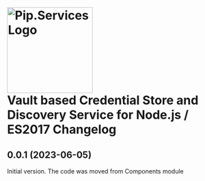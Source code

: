 # <img src="https://uploads-ssl.webflow.com/5ea5d3315186cf5ec60c3ee4/5edf1c94ce4c859f2b188094_logo.svg" alt="Pip.Services Logo" width="200"> <br/> Vault based Credential Store and Discovery Service for Node.js / ES2017 Changelog

## <a name="0.0.1"></a> 0.0.1 (2023-06-05) 
Initial version. The code was moved from Components module


